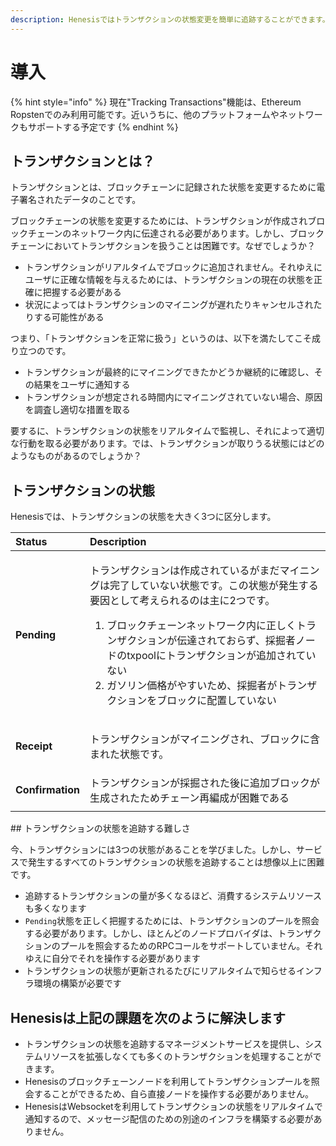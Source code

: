 ```yaml
---
description: Henesisではトランザクションの状態変更を簡単に追跡することができます。
---
```


# 導入

{% hint style="info" %}
現在"Tracking Transactions"機能は、Ethereum Ropstenでのみ利用可能です。近いうちに、他のプラットフォームやネットワークもサポートする予定です
{% endhint %}

## トランザクションとは？

トランザクションとは、ブロックチェーンに記録された状態を変更するために電子署名されたデータのことです。

ブロックチェーンの状態を変更するためには、トランザクションが作成されブロックチェーンのネットワーク内に伝達される必要があります。しかし、ブロックチェーンにおいてトランザクションを扱うことは困難です。なぜでしょうか？

* トランザクションがリアルタイムでブロックに追加されません。それゆえにユーザに正確な情報を与えるためには、トランザクションの現在の状態を正確に把握する必要がある
* 状況によってはトランザクションのマイニングが遅れたりキャンセルされたりする可能性がある

つまり、「トランザクションを正常に扱う」というのは、以下を満たしてこそ成り立つのです。

* トランザクションが最終的にマイニングできたかどうか継続的に確認し、その結果をユーザに通知する
* トランザクションが想定される時間内にマイニングされていない場合、原因を調査し適切な措置を取る

要するに、トランザクションの状態をリアルタイムで監視し、それによって適切な行動を取る必要があります。では、トランザクションが取りうる状態にはどのようなものがあるのでしょうか？

## トランザクションの状態

Henesisでは、トランザクションの状態を大きく3つに区分します。

<table>
  <thead>
    <tr>
      <th style="text-align:left">Status</th>
      <th style="text-align:left">Description</th>
    </tr>
  </thead>
  <tbody>
    <tr>
      <td style="text-align:left"><b>Pending</b>
      </td>
      <td style="text-align:left">
        <p>&#x30C8;&#x30E9;&#x30F3;&#x30B6;&#x30AF;&#x30B7;&#x30E7;&#x30F3;&#x306F;&#x4F5C;&#x6210;&#x3055;&#x308C;&#x3066;&#x3044;&#x308B;&#x304C;&#x307E;&#x3060;&#x30DE;&#x30A4;&#x30CB;&#x30F3;&#x30B0;&#x306F;&#x5B8C;&#x4E86;&#x3057;&#x3066;&#x3044;&#x306A;&#x3044;&#x72B6;&#x614B;&#x3067;&#x3059;&#x3002;&#x3053;&#x306E;&#x72B6;&#x614B;&#x304C;&#x767A;&#x751F;&#x3059;&#x308B;&#x8981;&#x56E0;&#x3068;&#x3057;&#x3066;&#x8003;&#x3048;&#x3089;&#x308C;&#x308B;&#x306E;&#x306F;&#x4E3B;&#x306B;2&#x3064;&#x3067;&#x3059;&#x3002;</p>
        <ol>
          <li>&#x30D6;&#x30ED;&#x30C3;&#x30AF;&#x30C1;&#x30A7;&#x30FC;&#x30F3;&#x30CD;&#x30C3;&#x30C8;&#x30EF;&#x30FC;&#x30AF;&#x5185;&#x306B;&#x6B63;&#x3057;&#x304F;&#x30C8;&#x30E9;&#x30F3;&#x30B6;&#x30AF;&#x30B7;&#x30E7;&#x30F3;&#x304C;&#x4F1D;&#x9054;&#x3055;&#x308C;&#x3066;&#x304A;&#x3089;&#x305A;&#x3001;&#x63A1;&#x6398;&#x8005;&#x30CE;&#x30FC;&#x30C9;&#x306E;txpool&#x306B;&#x30C8;&#x30E9;&#x30F3;&#x30B6;&#x30AF;&#x30B7;&#x30E7;&#x30F3;&#x304C;&#x8FFD;&#x52A0;&#x3055;&#x308C;&#x3066;&#x3044;&#x306A;&#x3044;</li>
          <li>&#x30AC;&#x30BD;&#x30EA;&#x30F3;&#x4FA1;&#x683C;&#x304C;&#x3084;&#x3059;&#x3044;&#x305F;&#x3081;&#x3001;&#x63A1;&#x6398;&#x8005;&#x304C;&#x30C8;&#x30E9;&#x30F3;&#x30B6;&#x30AF;&#x30B7;&#x30E7;&#x30F3;&#x3092;&#x30D6;&#x30ED;&#x30C3;&#x30AF;&#x306B;&#x914D;&#x7F6E;&#x3057;&#x3066;&#x3044;&#x306A;&#x3044;</li>
        </ol>
      </td>
    </tr>
    <tr>
      <td style="text-align:left"><b>Receipt</b>
      </td>
      <td style="text-align:left">
        <p>&#x30C8;&#x30E9;&#x30F3;&#x30B6;&#x30AF;&#x30B7;&#x30E7;&#x30F3;&#x304C;&#x30DE;&#x30A4;&#x30CB;&#x30F3;&#x30B0;&#x3055;&#x308C;&#x3001;&#x30D6;&#x30ED;&#x30C3;&#x30AF;&#x306B;&#x542B;&#x307E;&#x308C;&#x305F;&#x72B6;&#x614B;&#x3067;&#x3059;&#x3002;</p>
        <p></p>
      </td>
    </tr>
    <tr>
      <td style="text-align:left"><b>Confirmation</b>
      </td>
      <td style="text-align:left">&#x30C8;&#x30E9;&#x30F3;&#x30B6;&#x30AF;&#x30B7;&#x30E7;&#x30F3;&#x304C;&#x63A1;&#x6398;&#x3055;&#x308C;&#x305F;&#x5F8C;&#x306B;&#x8FFD;&#x52A0;&#x30D6;&#x30ED;&#x30C3;&#x30AF;&#x304C;&#x751F;&#x6210;&#x3055;&#x308C;&#x305F;&#x305F;&#x3081;&#x30C1;&#x30A7;&#x30FC;&#x30F3;&#x518D;&#x7DE8;&#x6210;&#x304C;&#x56F0;&#x96E3;&#x3067;&#x3042;&#x308B;</td>
    </tr>
    <tr>
      <td style="text-align:left"></td>
      <td style="text-align:left"></td>
    </tr>
  </tbody>
</table>## トランザクションの状態を追跡する難しさ

今、トランザクションには3つの状態があることを学びました。しかし、サービスで発生するすべてのトランザクションの状態を追跡することは想像以上に困難です。

* 追跡するトランザクションの量が多くなるほど、消費するシステムリソースも多くなります
* `Pending`状態を正しく把握するためには、トランザクションのプールを照会する必要があります。しかし、ほとんどのノードプロバイダは、トランザクションのプールを照会するためのRPCコールをサポートしていません。それゆえに自分でそれを操作する必要があります
* トランザクションの状態が更新されるたびにリアルタイムで知らせるインフラ環境の構築が必要です

## Henesisは上記の課題を次のように解決します

* トランザクションの状態を追跡するマネージメントサービスを提供し、システムリソースを拡張しなくても多くのトランザクションを処理することができます。
* Henesisのブロックチェーンノードを利用してトランザクションプールを照会することができるため、自ら直接ノードを操作する必要がありません。
* HenesisはWebsocketを利用してトランザクションの状態をリアルタイムで通知するので、メッセージ配信のための別途のインフラを構築する必要がありません。





